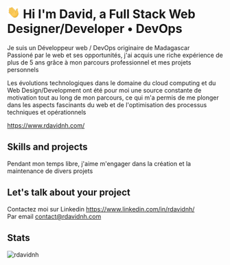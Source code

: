 # [<img src="https://raw.githubusercontent.com/ABSphreak/ABSphreak/master/gifs/Hi.gif" width="30px">][website] Hi I'm David, a Full Stack Web Designer/Developer • DevOps

Je suis un Développeur web / DevOps originaire de Madagascar  
Passioné par le web et ses opportunités, j'ai acquis une riche expérience de plus de 5 ans grâce à mon parcours professionnel et mes projets personnels

Les évolutions technologiques dans le domaine du cloud computing et du Web Design/Development ont été pour moi une source constante de motivation tout au long de mon parcours, ce qui m'a permis de me plonger dans les aspects fascinants du web et de l'optimisation des processus techniques et opérationnels

https://www.rdavidnh.com/

## Skills and projects

Pendant mon temps libre, j'aime m'engager dans la création et la maintenance de divers projets

## Let's talk about your project

Contactez moi sur Linkedin https://www.linkedin.com/in/rdavidnh/  
Par email contact@rdavidnh.com

## Stats

<p align="left"> <img src="https://komarev.com/ghpvc/?username=rdavidnh&label=Profile%20views&color=0e75b6&style=flat" alt="rdavidnh" /> </p>

[website]: https://www.rdavidnh.com/
[twitter]: https://twitter.com/rdavidnh
[instagram]: https://www.instagram.com/rdavidnh
